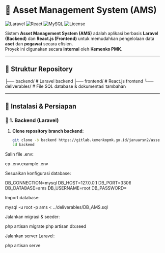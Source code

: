 # 🌟 Asset Management System (AMS)

![Laravel](https://img.shields.io/badge/Laravel-10.x-red?style=for-the-badge&logo=laravel)
![React](https://img.shields.io/badge/React-18.x-61DAFB?style=for-the-badge&logo=react)
![MySQL](https://img.shields.io/badge/MySQL-8.x-4479A1?style=for-the-badge&logo=mysql)
![License](https://img.shields.io/badge/license-Internal-blue?style=for-the-badge)

Sistem **Asset Management System (AMS)** adalah aplikasi berbasis **Laravel (Backend)** dan **React.js (Frontend)** untuk memudahkan pengelolaan data **aset** dan **pegawai** secara efisien.  
Proyek ini digunakan secara **internal** oleh **Kemenko PMK**.

---

## 📂 Struktur Repository

├── backend/ # Laravel backend
├── frontend/ # React.js frontend
└── deliverables/ # File SQL database & dokumentasi tambahan


---

## 🚀 Instalasi & Persiapan

### 🔹 1. Backend (Laravel)

1. **Clone repository branch backend:**
   ```bash
   git clone -b backend https://gitlab.kemenkopmk.go.id/januarsn2/asset_management.git backend
   cd backend

Salin file .env:

cp .env.example .env


Sesuaikan konfigurasi database:

DB_CONNECTION=mysql
DB_HOST=127.0.0.1
DB_PORT=3306
DB_DATABASE=ams
DB_USERNAME=root
DB_PASSWORD=


Import database:

mysql -u root -p ams < ../deliverables/DB_AMS.sql


Jalankan migrasi & seeder:

php artisan migrate
php artisan db:seed


Jalankan server Laravel:

php artisan serve